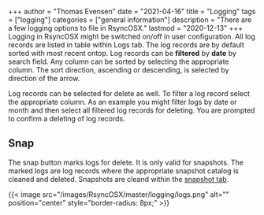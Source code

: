 +++
author = "Thomas Evensen"
date = "2021-04-16"
title =  "Logging"
tags = ["logging"]
categories = ["general information"]
description = "There are a few logging options to file in RsyncOSX."
lastmod = "2020-12-13"
+++
Logging in RsyncOSX might be switched on/off in user configuration. All log records are listed in table within Logs tab. The log records are by default sorted with most recent ontop. Log records can be **filtered** by **date** by search field. Any column can be sorted by selecting the appropriate column. The sort direction, ascending or descending, is selected by direction of the arrow.

Log records can be selected for delete as well. To filter a log record select the appropriate column. As an example you might filter logs by date or month and then select all filtered log records for deleting. You are prompted to confirm a deleting of log records.

## Snap

The snap button marks logs for delete. It is only valid for snapshots. The marked logs are log records where the appropriate snapshot catalog is cleaned and deleted. Snapshots are cleand within the [snapshot tab](/post/snapshots/).

{{< image src="/images/RsyncOSX/master/logging/logs.png" alt="" position="center" style="border-radius: 8px;" >}}
